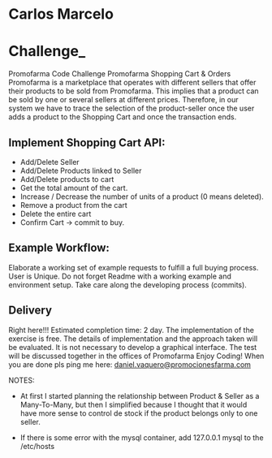 # Carlos Marcelo


# Challenge_
Promofarma Code Challenge
Promofarma Shopping Cart & Orders
Promofarma is a marketplace that operates with different sellers that offer their products to be sold from Promofarma. 
This implies that a product can be sold by one or several sellers at different prices. 
Therefore, in our system we have to trace the selection of the product-seller once the user adds a product to the Shopping Cart and once the transaction ends.
## Implement Shopping Cart API:
- Add/Delete Seller
- Add/Delete Products linked to Seller
- Add/Delete products  to cart
- Get the total amount of the cart.
- Increase / Decrease the number of units of a product (0 means deleted).
- Remove a product from the cart
- Delete the entire cart
- Confirm Cart -> commit to buy.
## Example Workflow:
Elaborate a working set of example requests to fulfill a full buying process. User is Unique.
Do not forget Readme with a working example and environment setup.
Take care along the developing process (commits).
## Delivery
Right here!!!
Estimated completion time: 2 day.
The implementation of the exercise is free.
The details of implementation and the approach taken will be evaluated.
It is not necessary to develop a graphical interface.
The test will be discussed together in the offices of Promofarma
Enjoy Coding!
When you are done pls ping me here: daniel.vaquero@promocionesfarma.com


NOTES:

- At first I started planning the relationship between Product & Seller as a Many-To-Many, but then I simplified
because I thought that it would have more sense to control de stock if the product belongs only to one seller.

- If there is some error with the mysql container, add 127.0.0.1 mysql to the /etc/hosts
